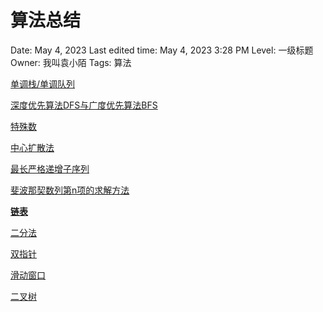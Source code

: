 # 算法总结

Date: May 4, 2023
Last edited time: May 4, 2023 3:28 PM
Level: 一级标题
Owner: 我叫袁小陌
Tags: 算法

[单调栈/单调队列](%E7%AE%97%E6%B3%95%E6%80%BB%E7%BB%93%20845231d6d1ef46f6be5c59d467cbc10a/%E5%8D%95%E8%B0%83%E6%A0%88%20%E5%8D%95%E8%B0%83%E9%98%9F%E5%88%97%20450366c285e341ef9920876857d2d82a.md)

[深度优先算法DFS与广度优先算法BFS](%E7%AE%97%E6%B3%95%E6%80%BB%E7%BB%93%20845231d6d1ef46f6be5c59d467cbc10a/%E6%B7%B1%E5%BA%A6%E4%BC%98%E5%85%88%E7%AE%97%E6%B3%95DFS%E4%B8%8E%E5%B9%BF%E5%BA%A6%E4%BC%98%E5%85%88%E7%AE%97%E6%B3%95BFS%20fe77291c079a452d905af46fd4fd46ad.md)

[特殊数](%E7%AE%97%E6%B3%95%E6%80%BB%E7%BB%93%20845231d6d1ef46f6be5c59d467cbc10a/%E7%89%B9%E6%AE%8A%E6%95%B0%20ca82b48769604b0ea0c7bd6a3ff397ba.md)

[中心扩散法](%E7%AE%97%E6%B3%95%E6%80%BB%E7%BB%93%20845231d6d1ef46f6be5c59d467cbc10a/%E4%B8%AD%E5%BF%83%E6%89%A9%E6%95%A3%E6%B3%95%20cd1fee8789844da280b97461ae6eda09.md)

[最长严格递增子序列](%E7%AE%97%E6%B3%95%E6%80%BB%E7%BB%93%20845231d6d1ef46f6be5c59d467cbc10a/%E6%9C%80%E9%95%BF%E4%B8%A5%E6%A0%BC%E9%80%92%E5%A2%9E%E5%AD%90%E5%BA%8F%E5%88%97%20539f4dcbbca647138233d2e152604e3b.md)

[斐波那契数列第n项的求解方法](%E7%AE%97%E6%B3%95%E6%80%BB%E7%BB%93%20845231d6d1ef46f6be5c59d467cbc10a/%E6%96%90%E6%B3%A2%E9%82%A3%E5%A5%91%E6%95%B0%E5%88%97%E7%AC%ACn%E9%A1%B9%E7%9A%84%E6%B1%82%E8%A7%A3%E6%96%B9%E6%B3%95%209e4bf916ca6f43899c300dbb1bbfc981.md)

[****链表****](%E7%AE%97%E6%B3%95%E6%80%BB%E7%BB%93%20845231d6d1ef46f6be5c59d467cbc10a/%E9%93%BE%E8%A1%A8%200c503ff5c6f14cefa8aa5992165f2a13.md)

[二分法](%E7%AE%97%E6%B3%95%E6%80%BB%E7%BB%93%20845231d6d1ef46f6be5c59d467cbc10a/%E4%BA%8C%E5%88%86%E6%B3%95%20f612a2f8a0834feb8df900cdcdb93869.md)

[双指针](%E7%AE%97%E6%B3%95%E6%80%BB%E7%BB%93%20845231d6d1ef46f6be5c59d467cbc10a/%E5%8F%8C%E6%8C%87%E9%92%88%20c424c6ba524a4b4da3cbdf2ab2e39c6a.md)

[滑动窗口](%E7%AE%97%E6%B3%95%E6%80%BB%E7%BB%93%20845231d6d1ef46f6be5c59d467cbc10a/%E6%BB%91%E5%8A%A8%E7%AA%97%E5%8F%A3%2078d352df696542879745d10caa5b0f7d.md)

[二叉树](%E7%AE%97%E6%B3%95%E6%80%BB%E7%BB%93%20845231d6d1ef46f6be5c59d467cbc10a/%E4%BA%8C%E5%8F%89%E6%A0%91%201c06148ad8214a8f9193dac8b7ec4bec.md)